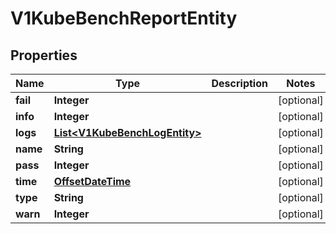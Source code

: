 # V1KubeBenchReportEntity

## Properties
Name | Type | Description | Notes
------------ | ------------- | ------------- | -------------
**fail** | **Integer** |  |  [optional]
**info** | **Integer** |  |  [optional]
**logs** | [**List&lt;V1KubeBenchLogEntity&gt;**](V1KubeBenchLogEntity.md) |  |  [optional]
**name** | **String** |  |  [optional]
**pass** | **Integer** |  |  [optional]
**time** | [**OffsetDateTime**](OffsetDateTime.md) |  |  [optional]
**type** | **String** |  |  [optional]
**warn** | **Integer** |  |  [optional]
